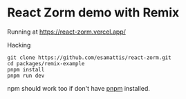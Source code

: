 # React Zorm demo with Remix

Running at <https://react-zorm.vercel.app/>

Hacking

```
git clone https://github.com/esamattis/react-zorm.git
cd packages/remix-example
pnpm install
pnpm run dev
```

npm should work too if don't have [pnpm](https://pnpm.io/) installed.
